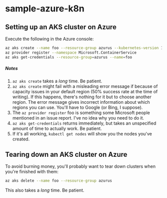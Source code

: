 # sample-azure-k8n
## Setting up an AKS cluster on Azure
Execute the following in the Azure console:
```bash
az aks create --name foo --resource-group azurus --kubernetes-version 1.9.2 
az provider register --namespace Microsoft.ContainerService
az aks get-credentials --resource-group=azurus --name=foo
```

##### Notes
1. `az aks create` takes a *long* time.  Be patient.
1. `az aks create` might fail with a misleading error message if because of capacity issues in your default region (50% success rate at the time of writing).  If this happens, there's nothing for it but to choose another region.  The error message gives incorrect information about which regions you can use.  You'll have to Google (or Bing, I suppose).
1. The `az provider register` foo is something some Microsoft people mentioned in an issue report.  I've no idea why you need to do it.
1. `az aks get-credentials` returns immediately, but takes an unspecified amount of time to actually work.  Be patient.
1. If it's all working, `kubectl get nodes` will show you the nodes you've created.

## Tearing down an AKS cluster on Azure
To avoid burning money, you'll probably want to tear down clusters when you're finished with them:
 ```bash
az aks delete --name foo --resource-group azurus
```
This also takes a *long* time.  Be patient.